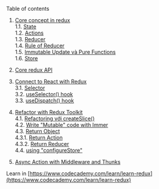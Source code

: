 Table of contents

1. [Core concept in redux](./Lesson01/README.md)\
   1.1. [State](./Lesson01/README.md#state)\
   1.2. [Actions](./Lesson01/README.md#actions)\
   1.3. [Reducer](./Lesson01/README.md#reducer)\
   1.4. [Rule of Reducer](./Lesson01/README.md#rule_of_reducer)\
   1.5. [Immutable Update và Pure Functions](./Lesson01/README.md#immutable_update_and_pure_function)\
   1.6. [Store](./Lesson01/README.md#store)

2. [Core redux API](./Lesson02/README.md)

3. [Connect to React with Redux](./Lesson03/README.md)\
   3.1. [Selector](./Lesson03/README.md/#selector)\
   3.2. [useSelector() hook](./Lesson03/README.md#useSelector)\
   3.3. [useDispatch() hook](./Lesson03/README.md#useDispatch)

4. [Refactor with Redux Toolkit](./Lesson04/README.md)\
   4.1. [Refactoring với createSlice()](./Lesson04/README.md#createSlice)\
   4.2. [Write "Mutable" code with Immer](./Lesson04/README.md#mutable)\
   4.3. [Return Object](./Lesson04/README.md#return_object)\
    4.3.1. [Return Action](./Lesson04/README.md#return_action)\
    4.3.2. [Return Reducer](./Lesson04/README.md#return_reducer)\
   4.4. [using "configureStore"](./Lesson04/README.md#configureStore)

5. [Async Action with Middleware and Thunks](./Lesson05/README.md)

Learn in [https://www.codecademy.com/learn/learn-redux](https://www.codecademy.com/learn/learn-redux)
